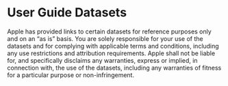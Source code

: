 # User Guide Datasets
Apple has provided links to certain datasets for reference purposes only and on an “as is” basis. You are solely responsible for your use of the datasets and for complying with applicable terms and conditions, including any use restrictions and attribution requirements. Apple shall not be liable for, and specifically disclaims any warranties, express or implied, in connection with, the use of the datasets, including any warranties of fitness for a particular purpose or non-infringement.
